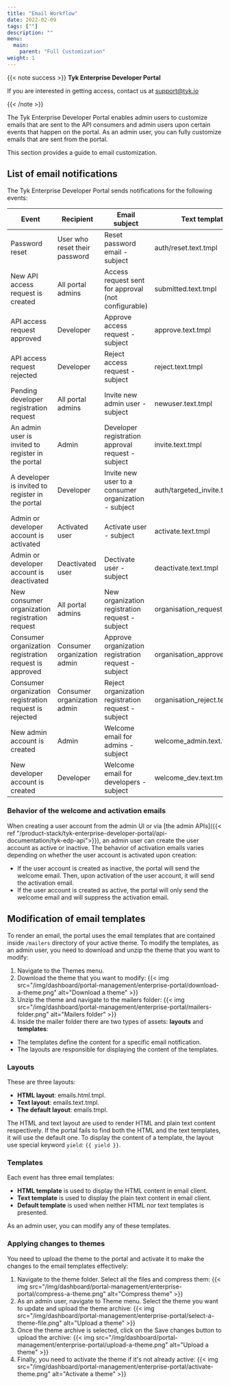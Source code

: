 ```yaml
---
title: "Email Workflow"
date: 2022-02-09
tags: [""]
description: ""
menu:
  main:
    parent: "Full Customization"
weight: 1
---
```


{{< note success >}}
**Tyk Enterprise Developer Portal**

If you are interested in getting access, contact us at [support@tyk.io](<mailto:support@tyk.io?subject=Tyk Enterprise Portal Beta>)

{{< /note >}}

The Tyk Enterprise Developer Portal enables admin users to customize emails that are sent to the API consumers and admin users upon certain events that happen on the portal.
As an admin user, you can fully customize emails that are sent from the portal.

This section provides a guide to email customization.

## List of email notifications

The Tyk Enterprise Developer Portal sends notifications for the following events:

| Event                                                  | Recipient                     | Email subject                                        | Text template                  | HTML template                  | Default template          |
| ------------------------------------------------------ | ----------------------------- | ---------------------------------------------------- | ------------------------------ | ------------------------------ | ------------------------- |
| Password reset                                         | User who reset their password | Reset password email - subject                       | auth/reset.text.tmpl           | auth/reset.html.tmpl           | auth/reset.tmpl           |
| New API access request is created                      | All portal admins             | Access request sent for approval (not configurable)  | submitted.text.tmpl            | submitted.html.tmpl            | submitted.tmpl            |
| API access request approved                            | Developer                     | Approve access request - subject                     | approve.text.tmpl              | approve.html.tmpl              | approve.tmpl              |
| API access request rejected                            | Developer                     | Reject access request - subject                      | reject.text.tmpl               | reject.html.tmpl               | reject.tmpl               |
| Pending developer registration request                 | All portal admins             | Invite new admin user - subject                      | newuser.text.tmpl              | newuser.html.tmpl              | newuser.tmpl              |
| An admin user is invited to register in the portal     | Admin                         | Developer registration approval request - subject    | invite.text.tmpl               | invite.html.tmpl               | invite.tmpl               |
| A developer is invited to register in the portal       | Developer                     | Invite new user to a consumer organization - subject | auth/targeted_invite.text.tmpl | auth/targeted_invite.html.tmpl | auth/targeted_invite.tmpl |
| Admin or developer account is activated                | Activated user                | Activate user - subject                              | activate.text.tmpl             | activate.html.tmpl             | activate.tmpl             |
| Admin or developer account is deactivated              | Deactivated user              | Dectivate user - subject                             | deactivate.text.tmpl           | deactivate.html.tmpl           | deactivate.tmpl           |
| New consumer organization registration request         | All portal admins             | New organization registration request - subject      | organisation_request.text.tmpl | organisation_request.html.tmpl | organisation_request.tmpl |
| Consumer organization registration request is approved | Consumer organization admin   | Approve organization registration request - subject  | organisation_approve.text.tmpl | organisation_approve.html.tmpl | organisation_approve.tmpl |
| Consumer organization registration request is rejected | Consumer organization admin   | Reject organization registration request - subject   | organisation_reject.text.tmpl  | organisation_reject.html.tmpl  | organisation_reject.tmpl  |
| New admin account is created                           | Admin                         | Welcome email for admins - subject                   | welcome_admin.text.tmpl        | welcome_admin.html.tmpl        | welcome_admin.tmpl        |
| New developer account is created                       | Developer                     | Welcome email for developers - subject               | welcome_dev.text.tmpl          | welcome_dev.html.tmpl          | welcome_dev.tmpl          |

### Behavior of the welcome and activation emails

When creating a user account from the admin UI or via [the admin APIs]({{< ref "/product-stack/tyk-enterprise-developer-portal/api-documentation/tyk-edp-api">}}), an admin user can create the user account as active or inactive.
The behavior of activation emails varies depending on whether the user account is activated upon creation:

- If the user account is created as inactive, the portal will send the welcome email. Then, upon activation of the user account, it will send the activation email.
- If the user account is created as active, the portal will only send the welcome email and will suppress the activation email.

## Modification of email templates

To render an email, the portal uses the email templates that are contained inside `/mailers` directory of your active theme.
To modify the templates, as an admin user, you need to download and unzip the theme that you want to modify:

1. Navigate to the Themes menu.
2. Download the theme that you want to modify:
   {{< img src="/img/dashboard/portal-management/enterprise-portal/download-a-theme.png" alt="Download a theme" >}}
3. Unzip the theme and navigate to the mailers folder:
   {{< img src="/img/dashboard/portal-management/enterprise-portal/mailers-folder.png" alt="Mailers folder" >}}
4. Inside the mailer folder there are two types of assets: **layouts** and **templates**:

- The templates define the content for a specific email notification.
- The layouts are responsible for displaying the content of the templates.

### Layouts

These are three layouts:

- **HTML layout**: emails.html.tmpl.
- **Text layout**: emails.text.tmpl.
- **The default layout**: emails.tmpl.

The HTML and text layout are used to render HTML and plain text content respectively. If the portal fails to find both the HTML and the text templates, it will use the default one.
To display the content of a template, the layout use special keyword `yield`: `{{ yield }}`.

### Templates

Each event has three email templates:

- **HTML template** is used to display the HTML content in email client.
- **Text template** is used to display the plain text content in email client.
- **Default template** is used when neither HTML nor text templates is presented.

As an admin user, you can modify any of these templates.

### Applying changes to themes

You need to upload the theme to the portal and activate it to make the changes to the email templates effectively:

1. Navigate to the theme folder. Select all the files and compress them:
   {{< img src="/img/dashboard/portal-management/enterprise-portal/compress-a-theme.png" alt="Compress theme" >}}
2. As an admin user, navigate to Theme menu. Select the theme you want to update and upload the theme archive:
   {{< img src="/img/dashboard/portal-management/enterprise-portal/select-a-theme-file.png" alt="Upload a theme" >}}
3. Once the theme archive is selected, click on the Save changes button to upload the archive:
   {{< img src="/img/dashboard/portal-management/enterprise-portal/upload-a-theme.png" alt="Upload a theme" >}}
4. Finally, you need to activate the theme if it's not already active:
   {{< img src="/img/dashboard/portal-management/enterprise-portal/activate-theme.png" alt="Activate a theme" >}}
